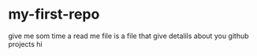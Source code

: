 # my-first-repo
give me som time 
a read me file is a file that give detalils about you github projects
hi
